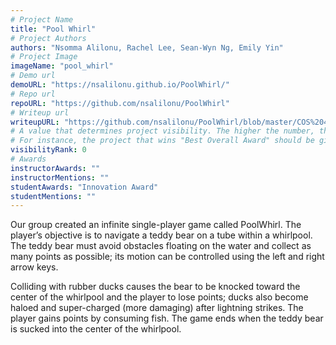 ```yaml
---
# Project Name
title: "Pool Whirl"
# Project Authors
authors: "Nsomma Alilonu, Rachel Lee, Sean-Wyn Ng, Emily Yin"
# Project Image
imageName: "pool_whirl"
# Demo url
demoURL: "https://nsalilonu.github.io/PoolWhirl/"
# Repo url
repoURL: "https://github.com/nsalilonu/PoolWhirl"
# Writeup url
writeupURL: "https://github.com/nsalilonu/PoolWhirl/blob/master/COS%20426%20Final%20Report.pdf"
# A value that determines project visibility. The higher the number, the closer it will appear to the top
# For instance, the project that wins "Best Overall Award" should be given the highest visibilityRank
visibilityRank: 0
# Awards
instructorAwards: ""
instructorMentions: ""
studentAwards: "Innovation Award"
studentMentions: ""
---
```

Our group created an infinite single-player game called PoolWhirl. The player’s objective is to navigate a teddy bear on a tube within a whirlpool. The teddy bear must avoid obstacles floating on the water and collect as many points as possible; its motion can be controlled using the left and right arrow keys.

Colliding with rubber ducks causes the bear to be knocked toward the center of the whirlpool and the player to lose points; ducks also become haloed and super-charged (more damaging) after lightning strikes. The player gains points by consuming fish. The game ends when the teddy bear is sucked into the center of the whirlpool.
